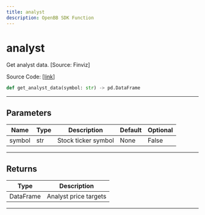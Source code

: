 ```yaml
---
title: analyst
description: OpenBB SDK Function
---
```


# analyst

Get analyst data. [Source: Finviz]

Source Code: [[link](https://github.com/OpenBB-finance/OpenBBTerminal/tree/main/openbb_terminal/stocks/due_diligence/finviz_model.py#L33)]

```python
def get_analyst_data(symbol: str) -> pd.DataFrame
```
---
## Parameters

| Name | Type | Description | Default | Optional |
| ---- | ---- | ----------- | ------- | -------- |
| symbol | str | Stock ticker symbol | None | False |

---
## Returns

| Type | Description |
| ---- | ----------- |
| DataFrame | Analyst price targets |

---
